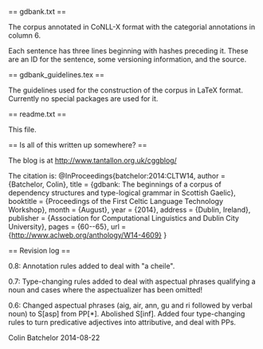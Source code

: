 == gdbank.txt ==

The corpus annotated in CoNLL-X format with the categorial annotations in column 6.

Each sentence has three lines beginning with hashes preceding it. These are an ID for the sentence, some versioning information, and the source.

== gdbank_guidelines.tex ==

The guidelines used for the construction of the corpus in LaTeX format. Currently no special packages are used for it.

== readme.txt ==

This file.

== Is all of this written up somewhere? ==

The blog is at http://www.tantallon.org.uk/cggblog/ 

The citation is:
@InProceedings{batchelor:2014:CLTW14,
  author    = {Batchelor, Colin},
  title     = {gdbank: The beginnings of a corpus of dependency structures and type-logical grammar in Scottish Gaelic},
  booktitle = {Proceedings of the First Celtic Language Technology Workshop},
  month     = {August},
  year      = {2014},
  address   = {Dublin, Ireland},
  publisher = {Association for Computational Linguistics and Dublin City University},
  pages     = {60--65},
  url       = {http://www.aclweb.org/anthology/W14-4609}
}

== Revision log ==

0.8: Annotation rules added to deal with "a cheile".

0.7: Type-changing rules added to deal with aspectual phrases qualifying a noun and cases where the aspectualizer has been omitted!

0.6: Changed aspectual phrases (aig, air, ann, gu and ri followed by verbal noun) to S[asp] from PP[*]. Abolished S[inf]. Added four type-changing rules to turn predicative adjectives into attributive, and deal with PPs.

Colin Batchelor
2014-08-22
